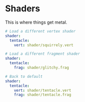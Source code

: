 # Shaders
<p class='description'>This is where things get metal.</p>

``` yaml
# Load a different vertex shader
shader:
  tentacle:
    vert: shader/squirrely.vert
```

``` yaml
# Load a different fragment shader
shader:
  tentacle:
    frag: shader/glitchy.frag
```


``` yaml
# Back to default
shader:
  tentacle:
    vert: shader/tentacle.vert
    frag: shader/tentacle.frag
```
